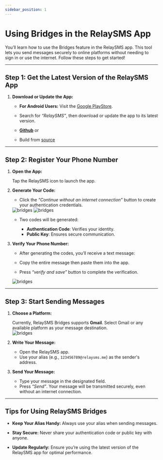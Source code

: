 ```yaml
---
sidebar_position: 1
---
```



#  Using Bridges in the RelaySMS App

You’ll learn how to use the Bridges feature in the RelaySMS app. This tool lets you send messages securely to online platforms without needing to sign in or use the internet. Follow these steps to get started!

---

## **Step 1: Get the Latest Version of the RelaySMS App**  

1. **Download or Update the App:**  
   <!-- - **For iPhone Users:** Go to the [App_Store](https://apps.apple.com/us/app/relaysms/id6630382970).  -->
    - **For Android Users:** Visit the [Google PlayStore](https://play.google.com/store/apps/details?id=com.afkanerd.sw0b).  

    - Search for *“RelaySMS”*, then download or update the app to its latest version.  

    - **[Github](https://github.com/smswithoutborders/SMSwithoutBorders-Android/releases/tag/v1.0)** or

    - Build from [source](https://github.com/smswithoutborders/SMSwithoutBorders-Android)

---

## **Step 2: Register Your Phone Number**  

1. **Open the App:**

   Tap the RelaySMS icon to launch the app.  

2. **Generate Your Code:**  

   - Click the *“Continue without an internet connection”* button to create your authentication credentials.  

    <img src="/Bridges/1.png" alt="bridges" class="resized-image"/>
    <img src="/Bridges/2.png" alt="bridges" class="resized-image"/>

   - Two codes will be generated:  

     - **Authentication Code**: Verifies your identity.  
     - **Public Key**: Ensures secure communication.  

3. **Verify Your Phone Number:**  
   - After generating the codes, you’ll receive a text message:  

   - Copy the entire message then paste them into the app. 

   - Press *“verify and save”* button to complete the verification.  

    <img src="/Bridges/3.png" alt="bridges" class="resized-image"/>

---

## **Step 3: Start Sending Messages**  

1. **Choose a Platform:**  

   Currently, RelaySMS Bridges supports **Gmail**. Select Gmail or any available platform as your message destination.  
       <img src="/Bridges/4.png" alt="bridges" class="resized-image"/>


2. **Write Your Message:**  

   - Open the RelaySMS app.  
   - Use your alias (e.g., `123456789@relaysms.me`) as the sender's address.  

3. **Send Your Message:**  

   - Type your message in the designated field.  
   - Press *“Send”*. Your message will be transmitted securely, even without an internet connection.  

---

## **Tips for Using RelaySMS Bridges**  

- **Keep Your Alias Handy:** Always use your alias when sending messages.  

- **Stay Secure:** Never share your authentication code or public key with anyone.  

- **Update Regularly:** Ensure you’re using the latest version of the RelaySMS app for optimal performance.  

